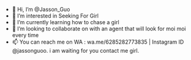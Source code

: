 - 👋 Hi, I’m @Jasson_Guo
- 👀 I’m interested in Seeking For Girl
- 🌱 I’m currently learning how to chase a girl
- 💞️ I’m looking to collaborate on with an agent that will look for moi moi every time
- 📫 You can reach me on WA : wa.me/6285282773835 | Instagram ID @jassonguoo. i am waiting for you contact me girl.

<!---
JassonGu0 is a ✨ special ✨ repository because its `README.md` (this file) appears on your GitHub profile.
You can click the Preview link to take a look at your changes.
--->

